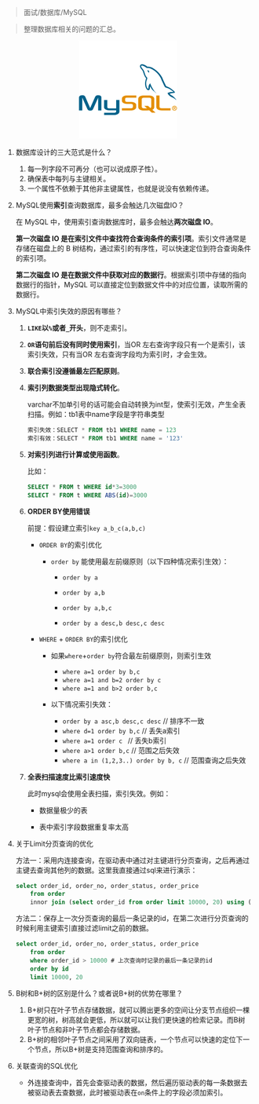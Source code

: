 > 面试/数据库/MySQL

> 整理数据库相关的问题的汇总。

<div align=center><img src="../../assert/MySQL.png" style="zoom: 50%;" /></div>

1. 数据库设计的三大范式是什么？

    1. 每一列字段不可再分（也可以说成原子性）。
    2. 确保表中每列与主键相关。
    3. 一个属性不依赖于其他非主键属性，也就是说没有依赖传递。

2. MySQL使用**索引**查询数据库，最多会触达几次磁盘IO？

    在 MySQL 中，使用索引查询数据库时，最多会触达**两次磁盘 IO**。

    **第一次磁盘 IO 是在索引文件中查找符合查询条件的索引项**。索引文件通常是存储在磁盘上的 B 树结构，通过索引的有序性，可以快速定位到符合查询条件的索引项。

    **第二次磁盘 IO 是在数据文件中获取对应的数据行**。根据索引项中存储的指向数据行的指针，MySQL 可以直接定位到数据文件中的对应位置，读取所需的数据行。

3. MySQL中索引失效的原因有哪些？

    1. **`LIKE`以`%`或者`_`开头**，则不走索引。

    2. **`OR`语句前后没有同时使用索引**，当OR 左右查询字段只有一个是索引，该索引失效，只有当OR 左右查询字段均为索引时，才会生效。

    3. **联合索引没遵循最左匹配原则**。

    4. **索引列数据类型出现隐式转化**。

        varchar不加单引号的话可能会自动转换为int型，使索引无效，产生全表扫描。例如：tb1表中name字段是字符串类型

        ```sql
        索引失效：SELECT * FROM tb1 WHERE name = 123
        索引有效：SELECT * FROM tb1 WHERE name = '123'
        ```

    5. **对索引列进行计算或使用函数**。

        比如：

        ```sql
        SELECT * FROM t WHERE id*3=3000
        SELECT * FROM t WHERE ABS(id)=3000
        ```

    6. **ORDER BY使用错误**

        前提：假设建立索引`key a_b_c(a,b,c)`

        * `ORDER BY`的索引优化

            * `order by` 能使用最左前缀原则（以下四种情况索引生效）：

                - `order by a`

                - `order by a,b`

                - `order by a,b,c`

                - `order by a desc,b desc,c desc`

        * `WHERE` + `ORDER BY`的索引优化

            * 如果`where`+`order by`符合最左前缀原则，则索引生效
                - `where a=1 order by b,c`
                - `where a=1 and b=2 order by c`
                - `where a=1 and b>2 order b,c`

            * 以下情况索引失效：
                - `order by a asc,b desc,c desc`	// 排序不一致
                - `where d=1 order by b,c` 	           // 丢失a索引
                - `where a=1 order c `                              // 丢失b索引
                - `where a>1 order b,c`                          // 范围之后失效
                - `where a in (1,2,3..) order by b, c` // 范围查询之后失效

    7. **全表扫描速度比索引速度快**

        此时mysql会使用全表扫描，索引失效。例如：

        * 数据量极少的表

        * 表中索引字段数据重复率太高

4. 关于Limit分页查询的优化

    方法一：采用内连接查询，在驱动表中通过对主键进行分页查询，之后再通过主键去查询其他列的数据。这里我直接通过sql来进行演示：
    ```sql
    select order_id, order_no, order_status, order_price
    	from order
    	innor join (select order_id from order limit 10000, 20) using (order_id);
    ```

    方法二：保存上一次分页查询的最后一条记录的id，在第二次进行分页查询的时候利用主键索引直接过滤limit之前的数据。

    ```sql
    select order_id, order_no, order_status, order_price
    	from order
    	where order_id > 10000 # 上次查询时记录的最后一条记录的id
    	order by id 
    	limit 10000, 20
    ```

5. B树和B+树的区别是什么？或者说B+树的优势在哪里？

    1. B+树只在叶子节点存储数据，就可以腾出更多的空间让分支节点组织一棵更宽的树，树高就会更低，所以就可以让我们更快速的检索记录。而B树叶子节点和非叶子节点都会存储数据。
    2. B+树的相邻叶子节点之间采用了双向链表，一个节点可以快速的定位下一个节点，所以B+树是支持范围查询和排序的。

6. 关联查询的SQL优化

    * 外连接查询中，首先会查驱动表的数据，然后遍历驱动表的每一条数据去被驱动表去查数据，此时被驱动表在`on`条件上的字段必须加索引。